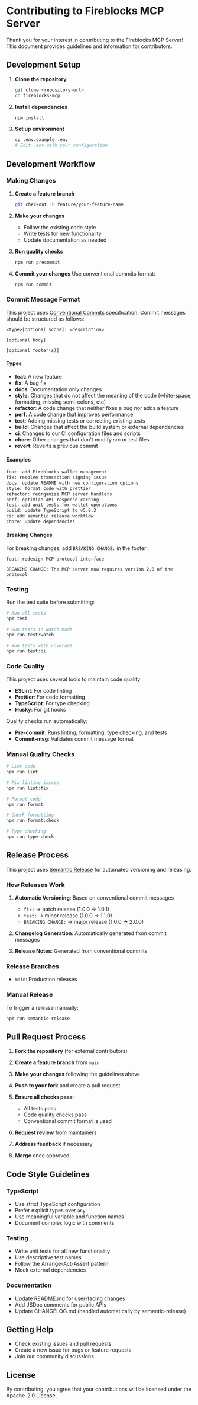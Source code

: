 # Contributing to Fireblocks MCP Server

Thank you for your interest in contributing to the Fireblocks MCP Server! This document provides guidelines and information for contributors.

## Development Setup

1. **Clone the repository**
   ```bash
   git clone <repository-url>
   cd fireblocks-mcp
   ```

2. **Install dependencies**
   ```bash
   npm install
   ```

3. **Set up environment**
   ```bash
   cp .env.example .env
   # Edit .env with your configuration
   ```

## Development Workflow

### Making Changes

1. **Create a feature branch**
   ```bash
   git checkout -b feature/your-feature-name
   ```

2. **Make your changes**
   - Follow the existing code style
   - Write tests for new functionality
   - Update documentation as needed

3. **Run quality checks**
   ```bash
   npm run precommit
   ```

4. **Commit your changes**
   Use conventional commits format:
   ```bash
   npm run commit
   ```

### Commit Message Format

This project uses [Conventional Commits](https://www.conventionalcommits.org/) specification. Commit messages should be structured as follows:

```
<type>[optional scope]: <description>

[optional body]

[optional footer(s)]
```

#### Types

- **feat**: A new feature
- **fix**: A bug fix
- **docs**: Documentation only changes
- **style**: Changes that do not affect the meaning of the code (white-space, formatting, missing semi-colons, etc)
- **refactor**: A code change that neither fixes a bug nor adds a feature
- **perf**: A code change that improves performance
- **test**: Adding missing tests or correcting existing tests
- **build**: Changes that affect the build system or external dependencies
- **ci**: Changes to our CI configuration files and scripts
- **chore**: Other changes that don't modify src or test files
- **revert**: Reverts a previous commit

#### Examples

```bash
feat: add Fireblocks wallet management
fix: resolve transaction signing issue
docs: update README with new configuration options
style: format code with prettier
refactor: reorganize MCP server handlers
perf: optimize API response caching
test: add unit tests for wallet operations
build: update TypeScript to v5.8.3
ci: add semantic release workflow
chore: update dependencies
```

#### Breaking Changes

For breaking changes, add `BREAKING CHANGE:` in the footer:

```
feat: redesign MCP protocol interface

BREAKING CHANGE: The MCP server now requires version 2.0 of the protocol
```

### Testing

Run the test suite before submitting:

```bash
# Run all tests
npm test

# Run tests in watch mode
npm run test:watch

# Run tests with coverage
npm run test:ci
```

### Code Quality

This project uses several tools to maintain code quality:

- **ESLint**: For code linting
- **Prettier**: For code formatting
- **TypeScript**: For type checking
- **Husky**: For git hooks

Quality checks run automatically:
- **Pre-commit**: Runs linting, formatting, type checking, and tests
- **Commit-msg**: Validates commit message format

### Manual Quality Checks

```bash
# Lint code
npm run lint

# Fix linting issues
npm run lint:fix

# Format code
npm run format

# Check formatting
npm run format:check

# Type checking
npm run type-check
```

## Release Process

This project uses [Semantic Release](https://semantic-release.gitbook.io/) for automated versioning and releasing.

### How Releases Work

1. **Automatic Versioning**: Based on conventional commit messages
   - `fix:` → patch release (1.0.0 → 1.0.1)
   - `feat:` → minor release (1.0.0 → 1.1.0)
   - `BREAKING CHANGE:` → major release (1.0.0 → 2.0.0)

2. **Changelog Generation**: Automatically generated from commit messages

3. **Release Notes**: Generated from conventional commits

### Release Branches

- `main`: Production releases

### Manual Release

To trigger a release manually:

```bash
npm run semantic-release
```

## Pull Request Process

1. **Fork the repository** (for external contributors)

2. **Create a feature branch** from `main`

3. **Make your changes** following the guidelines above

4. **Push to your fork** and create a pull request

5. **Ensure all checks pass**:
   - All tests pass
   - Code quality checks pass
   - Conventional commit format is used

6. **Request review** from maintainers

7. **Address feedback** if necessary

8. **Merge** once approved

## Code Style Guidelines

### TypeScript

- Use strict TypeScript configuration
- Prefer explicit types over `any`
- Use meaningful variable and function names
- Document complex logic with comments

### Testing

- Write unit tests for all new functionality
- Use descriptive test names
- Follow the Arrange-Act-Assert pattern
- Mock external dependencies

### Documentation

- Update README.md for user-facing changes
- Add JSDoc comments for public APIs
- Update CHANGELOG.md (handled automatically by semantic-release)

## Getting Help

- Check existing issues and pull requests
- Create a new issue for bugs or feature requests
- Join our community discussions

## License

By contributing, you agree that your contributions will be licensed under the Apache-2.0 License.
